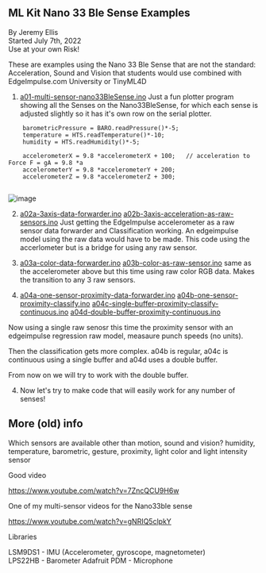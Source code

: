## ML Kit Nano 33 Ble Sense Examples


By Jeremy Ellis  
Started July 7th, 2022  
Use at your own Risk!  

These are examples using the Nano 33 Ble Sense that are not the standard: Acceleration, Sound and Vision
that students would use combined with EdgeImpulse.com University or TinyML4D


1. [a01-multi-sensor-nano33BleSense.ino](a01-multi-sensor-nano33BleSense.ino) Just a fun plotter program showing all the Senses on the Nano33BleSense, for which each sense is adjusted slightly so it has it's own row on the serial plotter.
```
    barometricPressure = BARO.readPressure()*-5;
    temperature = HTS.readTemperature()*-10;
    humidity = HTS.readHumidity()*-5;
    
    accelerometerX = 9.8 *accelerometerX + 100;   // acceleration to Force F = gA = 9.8 *a
    accelerometerY = 9.8 *accelerometerY + 200;  
    accelerometerZ = 9.8 *accelerometerZ + 300;  
    
```

![image](https://user-images.githubusercontent.com/5605614/180670985-712974c3-1347-497b-926a-25ef50b2d24a.png)




2. [a02a-3axis-data-forwarder.ino](a02a-3axis-data-forwarder.ino)    [a02b-3axis-acceleration-as-raw-sensors.ino](a02b-3axis-acceleration-as-raw-sensors.ino) Just getting the EdgeImpulse accelerometer as a raw sensor data forwarder and Classification working. An edgeimpulse model using the raw data would have to be made. This code using the accerlometer but is a bridge for using any raw sensor. 



3. [a03a-color-data-forwarder.ino](a03a-color-data-forwarder.ino)    [a03b-color-as-raw-sensor.ino](a03b-color-as-raw-sensor.ino)  same as the accelerometer above but this time using raw color RGB data. Makes the transition to any 3 raw sensors.


4. [a04a-one-sensor-proximity-data-forwarder.ino](a04a-one-sensor-proximity-data-forwarder.ino)   [a04b-one-sensor-proximity-classify.ino](a04b-one-sensor-proximity-classify.ino)   [a04c-single-buffer-proximity-classify-continuous.ino](a04c-single-buffer-proximity-classify-continuous.ino)   [a04d-double-buffer-proximity-continuous.ino](a04d-double-buffer-proximity-continuous.ino)

Now using a single raw senosr this time the proximity sensor with an edgeimpulse regression raw model, measaure punch speeds (no units). 

Then the classification gets more complex. a04b is regular,  a04c is continuous using a single buffer and a04d uses a double buffer.

From now on we will try to work with the double buffer.

4. Now let's try to make code that will easily work for any number of senses!







## More (old) info



Which sensors are available other than motion, sound and vision?
humidity, temperature, barometric, gesture, proximity, light color and light intensity sensor 


Good video

https://www.youtube.com/watch?v=7ZncQCU9H6w


One of my multi-sensor videos for the Nano33ble sense

https://www.youtube.com/watch?v=gNRIQ5clpkY



Libraries

LSM9DS1 - IMU (Accelerometer, gyroscope, magnetometer)  
LPS22HB - Barometer
Adafruit PDM - Microphone


